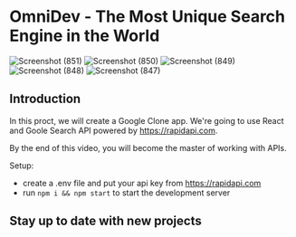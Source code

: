 # OmniDev - The Most Unique Search Engine in the World

![Screenshot (851)](https://user-images.githubusercontent.com/75971776/151847594-aaec7a9f-b5c9-49ae-8f6e-41f725818979.png)
![Screenshot (850)](https://user-images.githubusercontent.com/75971776/151847603-8ed60f46-d25d-4ce7-baf7-06431c02d5ba.png)
![Screenshot (849)](https://user-images.githubusercontent.com/75971776/151847613-1717fd7e-27aa-40ec-8eef-e3ffad9e8169.png)
![Screenshot (848)](https://user-images.githubusercontent.com/75971776/151847626-e3726c26-d3f4-4201-9735-2232fc506aac.png)
![Screenshot (847)](https://user-images.githubusercontent.com/75971776/151847629-118f03a8-b71e-4dde-819b-f4f9d10e3678.png)


## Introduction


In this proct, we will create a Google Clone app. We're going to use React and Goole Search API powered by https://rapidapi.com.

By the end of this video, you will become the master of working with APIs.

Setup:
- create a .env file and put your api key from https://rapidapi.com
- run ```npm i && npm start``` to start the development server

## Stay up to date with new projects

